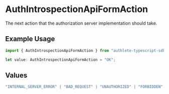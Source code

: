 # AuthIntrospectionApiFormAction

The next action that the authorization server implementation should take.

## Example Usage

```typescript
import { AuthIntrospectionApiFormAction } from "authlete-typescript-sdk/models/operations";

let value: AuthIntrospectionApiFormAction = "OK";
```

## Values

```typescript
"INTERNAL_SERVER_ERROR" | "BAD_REQUEST" | "UNAUTHORIZED" | "FORBIDDEN" | "OK"
```